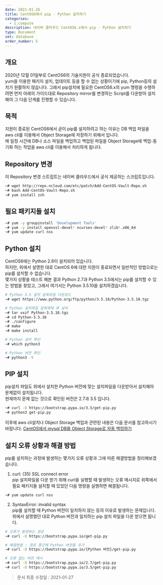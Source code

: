 ```yaml
---
date: 2021-01-26
title: CentOS6에서 pip - Python 설치하기
categories:
  - 1.compute
description: 네이버 클라우드 CentOS6.x에서 pip - Python 설치하기
type: Document
set: database
order_number: 5
---
```


## 개요
2020년 12월 01일부로 CentOS6의 기술지원이 공식 종료되었습니다.  
yum을 이용한 패키지 설치, 업데이트 등을 할 수 없는 상황이기에 pip, Python등의 설치가 원활하지 않습니다.
그래서 pip설치에 필요한 CentOS6.x의 yum 명령을 수행하려면 
먼저 아래의 가이드대로 Repository mirror를 변경하는 Script를 다운받아 설치해야 그 다음 단계를 진행할 수 있습니다.

## 목적
지원이 종료된 CentOS6에서 굳이 pip를 설치하려고 하는 이유는 DB 백업 파일을 aws cli를 이용해서 Object Storage에 저장하기 위해서 입니다.  
매 일정 시간에 DB나 소스 파일을 백업하고 백업된 파일을 Object Storage에 백업-동기화 하는 작업을 aws cli를 이용해서 처리하게 됩니다.

## Repository 변경
이 Repository 변경 스트립트는 네이버 클라우드에서 공식 제공하는 스크립트입니다.
``` bash
~# wget http://repo.ncloud.com/etc/patch/Add-CentOS-Vault-Repo.sh
~# bash Add-CentOS-Vault-Repo.sh
~# yum install zsh
```

## 필요 패키지들 설치
``` bash
~# yum -y groupinstall 'Development Tools'
~# yum -y install openssl-devel* ncurses-devel* zlib*.x86_64
~# yum update curl nss
```

## Python 설치
CentOS6에는 Python 2.6이 설치되어 있습니다.  
하지만, 위에서 설명한 대로 CentOS 6에 대한 지원이 종료되면서 일반적인 방법으로는 pip를 설치할 수 없습니다.  
몇가지 상황을 테스트 해본 결과 Python 2.7과 Python 3.5에서는 pip를 설치할 수 있는 방법을 찾았고, 그래서 여기서는 Python 3.5.10을 설치하겠습니다.

``` bash
# Python 3.5 설치 압축파일 다운로드
~# wget https://www.python.org/ftp/python/3.5.10/Python-3.5.10.tgz

# Python 설치파일 압축해제 후 설치
~# tar vxzf Python-3.5.10.tgz
~# cd Python-3.5.10
~# ./configure
~# make
~# make install

# Python 설치 확인
~# which python3

# Python 버전 확인
~# python3 -V
```

## PIP 설치
pip설치 파일도 위에서 설치한 Python 버전에 맞는 설치파일을 다운받아서 설치해야 문제없이 설치됩니다.  
현재까지 문제 없는 것으로 확인된 버전은 2.7과 3.5 입니다.
``` bash
~# curl -O https://bootstrap.pypa.io/3.5/get-pip.py
~# python3 get-pip.py
```

이후에 aws cli설치나 Object Storage 백업과 관련된 내용은 다음 문서를 참고하시기 바랍니다.
<a href="/5.database/ncp_database_mysql_object_storage_auto_backup_centos/" target="_blank" style="word-break:break-all;">CentOS에서 mysql DB를 Object Storage로 자동 백업하기</a>

## 설치 오류 상황과 해결 방법
pip를 설치하는 과정에 발생하는 몇가지 오류 상황과 그에 따른 해결방법을 정리해보겠습니다.

1. curl: (35) SSL connect error  
pip 설치파일을 다운 받기 위해 curl을 실행할 때 발생하는 오류 메시지로 위쪽에서 필요 패키지들 설치할 때 있었던 다음 명령을 실행하면 해결됩니다.
``` bash
~# yum update curl nss
```

2. SyntaxError: invalid syntax  
pip를 설치할 때 Python 버전이 일치하지 않는 등의 이유로 발생하는 문제입니다.  
위에서 설명했던 대로 Python 버전과 일치하는 pip 설치 파일을 다운 받으면 됩니다.  

``` bash
# 오류가 발생하는 경로
~# curl -O https://bootstrap.pypa.io/get-pip.py

# 해결방법 : 경로 중간에 Python 버전을 추가
~# curl -O https://bootstrap.pypa.io/{Python 버전}/get-pip.py

# 오류 없는 버전 예시
~# curl -O https://bootstrap.pypa.io/2.7/get-pip.py
~# curl -O https://bootstrap.pypa.io/3.5/get-pip.py
```

> 문서 최종 수정일 : 2021-01-27